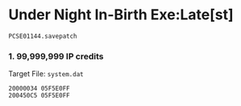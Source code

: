 #  Under Night In-Birth Exe:Late[st]

`PCSE01144.savepatch`

### 1. 99,999,999 IP credits

Target File: `system.dat`

```
20000034 05F5E0FF
200450C5 05F5E0FF
```

